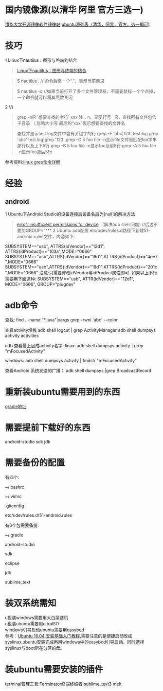 # 国内镜像源(以清华 阿里 官方三选一)
[清华大学开源镜像软件镜像站](https://mirrors.tuna.tsinghua.edu.cn/help/ubuntu/)
[ubuntu源列表（清华，阿里，官方，选一即可)](https://www.cnblogs.com/iamhenanese/p/5514111.html)


#  技巧
1 Linux下nautilus：图形与终端的结合 
>[ Linux下nautilus：图形与终端的结合 ](http://blog.csdn.net/xy_kok/article/details/72954046) 

>$ nautilus .        // 命令后面一个“.”，表示当前目录

>$ nautilus -q	//如果当前打开了多个文件管理器，不需要鼠标一个个点掉，一个命令就可以将其尽数关闭

2 Vi
>grep -niR '想要查找的字符' xxx
注：n，显示行号　R，查找所有文件包含子目录　i,忽略大小写 最后的“xxx”表示想要查找的文件名

> 查找并显示test.log文件中含有关键字的行
grep -E 'abc|123' test.log
grep 'abc' test.log|grep '123' 
grep -C 5 foo file -n显示file文件里匹配foo字串那行以及上下5行
grep -B 5 foo file -n显示foo及前5行
grep -A 5 foo file -n显示foo及后5行

参考资料:[linux grep命令详解](https://www.cnblogs.com/ggjucheng/archive/2013/01/13/2856896.html)

# 经验
## android
1 Ubuntu下Android Studio的设备连接后设备名后为[null]的解决方法
>  [error: insufficient permissions for device](http://blog.csdn.net/xiaxiangnanxp1989/article/details/8605611) （解决adb shell问题)  //后边不要加GROUP=“***
2 Ubuntu adb配置
>etc/udev/rules.d路径下新建51-android.rules文件，内容如下:

SUBSYSTEM=="usb", ATTRS{idVendor}=="12d1", ATTRS{idProduct}=="103a",MODE="0666"
SUBSYSTEM=="usb",ATTRS{idVendor}=="18d1",ATTRS{idProduct}=="4ee7",MODE="0666"
SUBSYSTEM=="usb",ATTRS{idVendor}=="18d1",ATTRS{idProduct}=="201c",MODE="0666"
注意:只需要修改idVendor与idProduct属性即可.
如果以上不行需要用下面这种:
SUBSYSTEM=="usb", ATTR{idVendor}=="12d1", MODE="0666", GROUP="plugdev"

# adb命令
查找:
find . -name "*.java"|xargs grep -rwni 'abc' --color

查看activity堆栈
adb shell logcat | grep ActivityManager
adb shell dumpsys activity activities

adb 查看最上层成activity名字:
linux:
adb shell dumpsys activity | grep "mFocusedActivity"

windows:
adb shell dumpsys activity | findstr "mFocusedActivity"

查看Android 系统发送的广播：
adb shell dumpsys |grep BroadcastRecord

# 重新装ubuntu需要用到的东西
[gradle地址](http://services.gradle.org/distributions/)

# 需要提前下载好的东西
android-studio sdk jdk

# 需要备份的配置
有四个:

~/.bashrc

~/.vimrc

.gitconfig

etc/udev/rules.d/51-android.rules

有6个包需要备份:

~/.gradle

android-studio

sdk

eclipse

jdk

sublime_text


# 装双系统需知
u盘装windows需要用大白菜装机</br>
u盘装ubuntu需要用ultralSO</br>
windows引导启动ubuntu需要用easybcd</br>
参考：[Ubuntu 16.04 安装基础入门教程](https://jingyan.baidu.com/article/3c48dd348bc005e10be358eb.html),需要注意的是便捷启动改成syslinux,ubuntu安装完成再用windows中的easybcd引导启动，同时选择syslinux与boot所在分区的盘。

# 装ubuntu需要安装的插件
terminal管理工具:Terminator终端终结者
sublime_text3
melt
